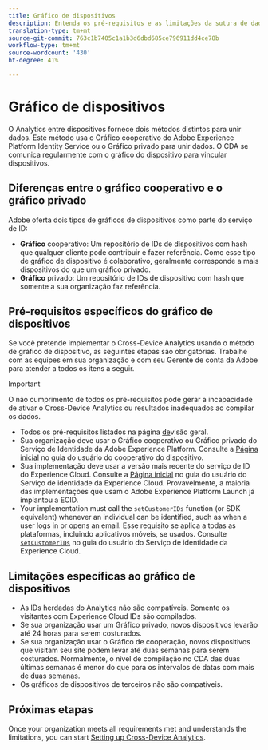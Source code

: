 ```yaml
---
title: Gráfico de dispositivos
description: Entenda os pré-requisitos e as limitações da sutura de dados usando o gráfico de dispositivos.
translation-type: tm+mt
source-git-commit: 763c1b7405c1a1b3d6dbd685ce796911dd4ce78b
workflow-type: tm+mt
source-wordcount: '430'
ht-degree: 41%

---
```



# Gráfico de dispositivos

O Analytics entre dispositivos fornece dois métodos distintos para unir dados. Este método usa o Gráfico cooperativo do Adobe Experience Platform Identity Service ou o Gráfico privado para unir dados. O CDA se comunica regularmente com o gráfico do dispositivo para vincular dispositivos.

## Diferenças entre o gráfico cooperativo e o gráfico privado

Adobe oferta dois tipos de gráficos de dispositivos como parte do serviço de ID:

* **Gráfico** cooperativo: Um repositório de IDs de dispositivos com hash que qualquer cliente pode contribuir e fazer referência. Como esse tipo de gráfico de dispositivo é colaborativo, geralmente corresponde a mais dispositivos do que um gráfico privado.
* **Gráfico** privado: Um repositório de IDs de dispositivo com hash que somente a sua organização faz referência.

## Pré-requisitos específicos do gráfico de dispositivos

Se você pretende implementar o Cross-Device Analytics usando o método de gráfico de dispositivo, as seguintes etapas são obrigatórias. Trabalhe com as equipes em sua organização e com seu Gerente de conta da Adobe para atender a todos os itens a seguir.

>[!IMPORTANT]
>
>O não cumprimento de todos os pré-requisitos pode gerar a incapacidade de ativar o Cross-Device Analytics ou resultados inadequados ao compilar os dados.

* Todos os pré-requisitos listados na página [de](overview.md)visão geral.
* Sua organização deve usar o Gráfico cooperativo ou Gráfico privado do Serviço de Identidade da Adobe Experience Platform. Consulte a [Página inicial](https://docs.adobe.com/content/help/pt-BR/device-co-op/using/home.html) no guia do usuário do cooperativo do dispositivo.
* Sua implementação deve usar a versão mais recente do serviço de ID do Experience Cloud. Consulte a [Página inicial](https://docs.adobe.com/content/help/pt-BR/id-service/using/home.html) no guia do usuário do Serviço de identidade da Experience Cloud. Provavelmente, a maioria das implementações que usam o Adobe Experience Platform Launch já implantou a ECID.
* Your implementation must call the `setCustomerIDs` function (or SDK equivalent) whenever an individual can be identified, such as when a user logs in or opens an email. Esse requisito se aplica a todas as plataformas, incluindo aplicativos móveis, se usados. Consulte [`setCustomerIDs`](https://docs.adobe.com/content/help/pt-BR/id-service/using/id-service-api/methods/setcustomerids.html) no guia do usuário do Serviço de identidade da Experience Cloud.

## Limitações específicas ao gráfico de dispositivos

* As IDs herdadas do Analytics não são compatíveis. Somente os visitantes com Experience Cloud IDs são compilados.
* Se sua organização usar um Gráfico privado, novos dispositivos levarão até 24 horas para serem costurados.
* Se sua organização usar o Gráfico de cooperação, novos dispositivos que visitam seu site podem levar até duas semanas para serem costurados. Normalmente, o nível de compilação no CDA das duas últimas semanas é menor do que para os intervalos de datas com mais de duas semanas.
* Os gráficos de dispositivos de terceiros não são compatíveis.

## Próximas etapas

Once your organization meets all requirements met and understands the limitations, you can start [Setting up Cross-Device Analytics](setup.md).

